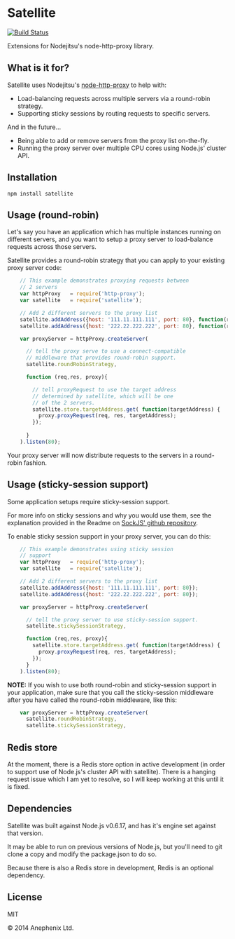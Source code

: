 Satellite
=========

[![Build Status](https://travis-ci.org/Anephenix/satellite.png?branch=master)](https://travis-ci.org/Anephenix/satellite)

Extensions for Nodejitsu's node-http-proxy library.

What is it for?
---

Satellite uses Nodejitsu's [node-http-proxy](https://github.com/nodejitsu/node-http-proxy) to help with:

- Load-balancing requests across multiple servers via a round-robin strategy.
- Supporting sticky sessions by routing requests to specific servers.

And in the future...

- Being able to add or remove servers from the proxy list on-the-fly.
- Running the proxy server over multiple CPU cores using Node.js' cluster API.

Installation
---

    npm install satellite

Usage (round-robin)
---

Let's say you have an application which has multiple instances running on different servers, 
and you want to setup a proxy server to load-balance requests across those servers. 

Satellite provides a round-robin strategy that you can apply to your existing proxy server code:


```javascript
    // This example demonstrates proxying requests between
    // 2 servers
    var httpProxy   = require('http-proxy');
    var satellite   = require('satellite');

    // Add 2 different servers to the proxy list
    satellite.addAddress({host: '111.11.111.111', port: 80}, function(res){});
    satellite.addAddress({host: '222.22.222.222', port: 80}, function(res){});

    var proxyServer = httpProxy.createServer(

      // tell the proxy serve to use a connect-compatible 
      // middleware that provides round-robin support.
      satellite.roundRobinStrategy,

      function (req,res, proxy){

        // tell proxyRequest to use the target address
        // determined by satellite, which will be one
        // of the 2 servers.
        satellite.store.targetAddress.get( function(targetAddress) {
          proxy.proxyRequest(req, res, targetAddress);
        });
        
      }
    ).listen(80);
```

Your proxy server will now distribute requests to the servers in a round-robin fashion.

Usage (sticky-session support)
---

Some application setups require sticky-session support. 

For more info on sticky sessions and why you would use them, 
see the explanation provided in the Readme on [SockJS' github repository](https://github.com/sockjs/sockjs-node#sticky-sessions).

To enable sticky session support in your proxy server, you can do this:

```javascript
    // This example demonstrates using sticky session
    // support
    var httpProxy   = require('http-proxy');
    var satellite   = require('satellite');

    // Add 2 different servers to the proxy list
    satellite.addAddress({host: '111.11.111.111', port: 80});
    satellite.addAddress({host: '222.22.222.222', port: 80});

    var proxyServer = httpProxy.createServer(

      // tell the proxy server to use sticky-session support. 
      satellite.stickySessionStrategy,

      function (req,res, proxy){
        satellite.store.targetAddress.get( function(targetAddress) {
          proxy.proxyRequest(req, res, targetAddress);
        });
      }
    ).listen(80);
```

**NOTE:** If you wish to use both round-robin and sticky-session support 
in your application, make sure that you call the sticky-session middleware
after you have called the round-robin middleware, like this:

```javascript
    var proxyServer = httpProxy.createServer(
      satellite.roundRobinStrategy,
      satellite.stickySessionStrategy,
```

Redis store
---

At the moment, there is a Redis store option in active development (in order to support use of Node.js's cluster API with satellite). There is a hanging request issue which I am yet to resolve, so I will keep working at this until it is fixed.

Dependencies
---

Satellite was built against Node.js v0.6.17, and has it's engine set against that version.

It may be able to run on previous versions of Node.js, but you'll need to git clone a copy and modify the package.json to do so.

Because there is also a Redis store in development, Redis is an optional dependency.

License
---

MIT

&copy; 2014 Anephenix Ltd.

